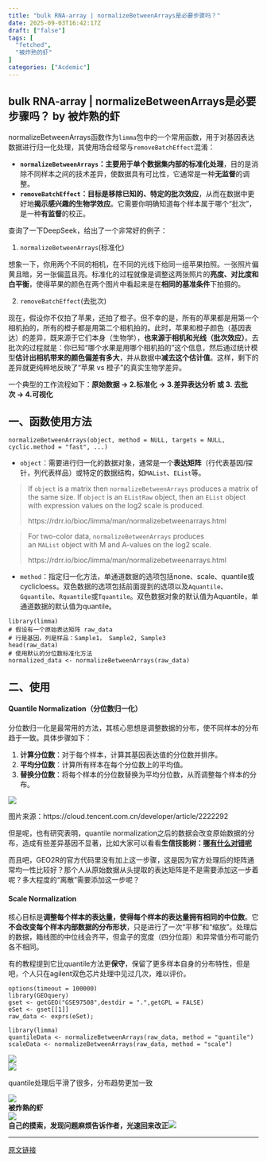 ```yaml
---
title: "bulk RNA-array | normalizeBetweenArrays是必要步骤吗？"
date: 2025-09-03T16:42:17Z
draft: ["false"]
tags: [
  "fetched",
  "被炸熟的虾"
]
categories: ["Acdemic"]
---
```

bulk RNA-array | normalizeBetweenArrays是必要步骤吗？ by 被炸熟的虾
------
<div><section><section><span leaf=""><span textstyle="">normalizeBetweenArrays</span></span><span leaf="">函数作为</span><code><span leaf=""><span textstyle="">limma</span></span></code><span leaf="">包中的一个常用函数，用于对基因表达数据进行归一化处理，其使用场合经常与</span><code><span leaf=""><span textstyle="">removeBatchEffect</span></span></code><span leaf="">混淆：</span></section><ul><li><section><strong><code><span leaf=""><span textstyle="">normalizeBetweenArrays</span></span></code><strong><span leaf="">：主要用于</span></strong><span leaf=""><span textstyle="">单个数据集内部的标准化处理</span></span></strong><span leaf="">，目的是消除不同样本之间的技术差异，使数据具有可比性，它通常是一种</span><strong><span leaf=""><span textstyle="">无监督</span></span></strong><span leaf="">的调整。</span></section></li><li><section><strong><code><span leaf=""><span textstyle="">removeBatchEffect</span></span></code><strong><span leaf="">：目标是</span></strong><span leaf=""><span textstyle="">移除已知的、特定的批次效应</span></span></strong><span leaf="">，从而在数据中更好地</span><strong><span leaf="">揭示感兴趣的生物学效应</span></strong><span leaf="">。它需要你明确知道每个样本属于哪个“批次”，是一种</span><strong><span leaf=""><span textstyle="">有监督</span></span></strong><span leaf=""><span textstyle="">的校正</span>。</span></section></li></ul><p><span leaf="">查询了一下</span><span leaf="">DeepSeek</span><span leaf="">，给出了一个非常好的例子：</span></p><ol><li><section><code><span leaf=""><span textstyle="">normalizeBetweenArrays</span></span></code><span leaf="">(标准化)</span></section></li></ol><p><span leaf="">想象一下，你用两个不同的相机，在不同的光线下给同一组苹果拍照。一张照片偏黄且暗，另一张偏蓝且亮。标准化的过程就像是调整这两张照片的</span><strong><span leaf="">亮度、对比度和白平衡</span></strong><span leaf="">，使得苹果的颜色在两个图片中看起来是在</span><strong><span leaf="">相同的基准条件</span></strong><span leaf="">下拍摄的。</span></p><ol start="2"><li><section><code><span leaf=""><span textstyle="">removeBatchEffect</span></span></code><span leaf="">(去批次)</span></section></li></ol><p><span leaf="">现在，假设你不仅拍了苹果，还拍了橙子。但不幸的是，所有的苹果都是用第一个相机拍的，所有的橙子都是用第二个相机拍的。此时，苹果和橙子颜色（基因表达）的差异，既来源于它们本身（生物学），</span><strong><span leaf="">也来源于相机和光线（批次效应）</span></strong><span leaf="">。去批次的过程就是：你已知“哪个水果是用哪个相机拍的”这个信息，然后通过统计模型</span><strong><span leaf="">估计出相机带来的颜色偏差有多大</span></strong><span leaf="">，并从数据中</span><strong><span leaf="">减去这个估计值</span></strong><span leaf="">。这样，剩下的差异就更纯粹地反映了“苹果 </span><span leaf="">vs</span><span leaf=""> 橙子”的真实生物学差异。</span></p><p><span leaf="">一个典型的工作流程如下：</span><strong><span leaf="">原始数据</span><span leaf=""> -&gt; 2.</span><span leaf="">标准化</span><span leaf=""> -&gt; 3.</span><span leaf="">差异表达分析 或 </span><span leaf="">3.</span><span leaf=""> </span><span leaf="">去批次</span><span leaf=""> -&gt; 4.</span><span leaf="">可视化</span></strong></p><h2 data-pm-slice="0 0 []"><span><span leaf="">一、函数使用方法</span></span></h2><pre><code><span leaf="">normalizeBetweenArrays(object, method = </span><span><span leaf="">NULL</span></span><span leaf="">, targets = </span><span><span leaf="">NULL</span></span><span leaf="">, cyclic.method = </span><span><span leaf="">"fast"</span></span><span leaf="">, </span><span><span leaf="">...</span></span><span leaf="">)</span><span leaf=""><br></span></code></pre><ul><li><section><code><span leaf=""><span textstyle="">object</span></span></code><span leaf="">：需要进行归一化的数据对象，通常是一个</span><strong><span leaf="">表达矩阵</span></strong><span leaf="">（行代表基因/探针，列代表样品）或特定的数据结构，如</span><code><span leaf=""><span textstyle="">MAList</span></span></code><span leaf="">、</span><code><span leaf=""><span textstyle="">EList</span></span></code><span leaf="">等。</span></section></li></ul><blockquote><section><p><span leaf="">If </span><code><span leaf="">object</span></code><span leaf=""> is a matrix then </span><code><span leaf="">normalizeBetweenArrays</span></code><span leaf=""> produces a matrix of the same size. If </span><code><span leaf="">object</span></code><span leaf=""> is an </span><code><span leaf="">EListRaw</span></code><span leaf=""> object, then an </span><code><span leaf="">EList</span></code><span leaf=""> object with expression values on the log2 scale is produced. </span></p></section><section data-json="%7B%22type%22%3A%22out%22%2C%22article%22%3A%7B%7D%2C%22from%22%3A%22https%3A%2F%2Frdrr.io%2Fbioc%2Flimma%2Fman%2Fnormalizebetweenarrays.html%22%7D"><span>https://rdrr.io/bioc/limma/man/normalizebetweenarrays.html</span></section></blockquote><section><blockquote><section><p data-pm-slice='2 2 ["para",{"tagName":"section","attributes":{},"namespaceURI":""},"blockquote",{"type":"out","editId":null,"title":"","url":"","nickname":"","authorName":"","from":"https://rdrr.io/bioc/limma/man/normalizebetweenarrays.html","style":null}]'><span leaf="">For two-color data, </span><code><span leaf="">normalizeBetweenArrays</span></code><span leaf=""> produces an </span><code><span leaf="">MAList</span></code><span leaf=""> object with M and A-values on the log2 scale.</span></p></section><section data-json="%7B%22type%22%3A%22out%22%2C%22article%22%3A%7B%7D%2C%22from%22%3A%22https%3A%2F%2Frdrr.io%2Fbioc%2Flimma%2Fman%2Fnormalizebetweenarrays.html%22%7D"><span>https://rdrr.io/bioc/limma/man/normalizebetweenarrays.html</span></section></blockquote></section><ul><li><section><code><span leaf=""><span textstyle="">method</span></span></code><span leaf="">：指定归一化方法，单通道数据的选项包括</span><span leaf=""><span textstyle="">none</span></span><span leaf="">、</span><span leaf=""><span textstyle="">scale</span></span><span leaf="">、</span><span leaf=""><span textstyle="">quantile</span></span><span leaf="">或</span><span leaf=""><span textstyle="">cyclicloess</span></span><span leaf="">。双色数据的选项包括前面提到的选项以及</span><code><span leaf=""><span textstyle="">Aquantile</span></span></code><span leaf="">、</span><code><span leaf=""><span textstyle="">Gquantile</span></span></code><span leaf="">、</span><code><span leaf=""><span textstyle="">Rquantile</span></span></code><span leaf="">或</span><code><span leaf=""><span textstyle="">Tquantile</span></span></code><span leaf="">。双色数据对象的默认值为</span><span leaf=""><span textstyle="">Aquantile，</span></span><span leaf="">单通道数据的默认值为</span><span leaf=""><span textstyle="">quantile</span></span><span leaf="">。</span></section></li></ul><pre><code><span><span leaf="">library</span></span><span leaf="">(limma)</span><span leaf=""><br></span><span><span leaf=""># 假设有一个原始表达矩阵 raw_data</span></span><span leaf=""><br></span><span><span leaf=""># 行是基因，列是样品：Sample1， Sample2, Sample3</span></span><span leaf=""><br></span><span leaf="">head(raw_data)</span><span leaf=""><br></span><span><span leaf=""># 使用默认的分位数标准化方法</span></span><span leaf=""><br></span><span leaf="">normalized_data &lt;- normalizeBetweenArrays(raw_data)</span><span leaf=""><br></span></code></pre><h2><span><span leaf="">二、使用</span></span></h2><h4><span leaf="">Quantile Normalization（分位数归一化）</span></h4><p><span leaf="">分位数归一化是最常用的方法，其核心思想是调整数据的分布，使不同样本的分布趋于一致。具体步骤如下：</span></p><ol><li><section><strong><span leaf="">计算分位数</span></strong><span leaf="">：对于每个样本，计算其基因表达值的分位数并排序。</span></section></li><li><section><strong><span leaf="">平均分位数</span></strong><span leaf="">：计算所有样本在每个分位数上的平均值。</span></section></li><li><section><strong><span leaf="">替换分位数</span></strong><span leaf="">：将每个样本的分位数替换为平均分位数，从而调整每个样本的分布。</span></section></li></ol><p><span leaf=""><img data-src="https://mmbiz.qpic.cn/sz_mmbiz_jpg/dRYYdqiaan3JBslRmKF1C8S6yxeWA6D1GC8jFvDHmxibfrFwX6GRp8IZLibnFBWGvvWZj5fBOVHyOvTiaEEBundFBw/640?wx_fmt=jpeg&amp;from=appmsg" data-ratio="0.462037037037037" data-type="jpeg" data-w="1080" data-imgfileid="100007746" src="https://mmbiz.qpic.cn/sz_mmbiz_jpg/dRYYdqiaan3JBslRmKF1C8S6yxeWA6D1GC8jFvDHmxibfrFwX6GRp8IZLibnFBWGvvWZj5fBOVHyOvTiaEEBundFBw/640?wx_fmt=jpeg&amp;from=appmsg"></span></p><p><span leaf="">图片来源：</span><span leaf="">https://cloud.tencent.com.cn/developer/article/2222292</span></p><p><span leaf="">但是呢，<span textstyle="">也有研究表明，</span></span><span leaf=""><span textstyle="">quantile normalization</span></span><span leaf=""><span textstyle="">之后的数据会改变原始数据的分布，造成有些差异基因不显著</span>，比如大家可以看看</span><strong><span leaf="">生信技能树：<a target="_blank" href="https://mp.weixin.qq.com/s?__biz=MzAxMDkxODM1Ng==&amp;mid=2247513933&amp;idx=1&amp;sn=20754b3d766d401686cc6979d9ced490&amp;scene=21#wechat_redirect" textvalue="" linktype="text" data-linktype="2"><span textstyle="">哪有什么对错呢</span></a></span></strong></p><p><span leaf="">而且吧，</span><span leaf=""><span textstyle="">GEO2R</span></span><span leaf=""><span textstyle="">的官方代码里没有加上这一步骤</span>，这是因为官方处理后的矩阵通常均一性比较好？<span textstyle="">那个人从原始数据从头提取的表达矩阵是不是需要添加这一步着呢？多大程度的“离散”需要添加这一步呢？</span></span></p><h4><span leaf="">Scale Normalization</span></h4><p><span leaf="">核心目标是</span><strong><span leaf="">调整每个样本的表达量，使得每个样本的表达量拥有相同的中位数</span></strong><span leaf="">。它</span><strong><span leaf="">不会改变每个样本内部数据的分布形状</span></strong><span leaf="">，只是进行了一次“平移”和“缩放”。处理后的数据，箱线图的中位线会齐平，但盒子的宽度（四分位距）和异常值分布可能仍各不相同。</span></p><p><span leaf=""><span textstyle="">有的教程提到</span></span><span data-pm-slice="0 0 []"><span leaf=""><span textstyle="">它比</span></span><span leaf=""><span textstyle="">q</span></span><span leaf=""><span textstyle="">uantile</span></span><span leaf=""><span textstyle="">方法更</span></span></span><strong><span leaf=""><span textstyle="">保守</span></span></strong><span leaf=""><span textstyle="">，保留了更多样本自身的分布特性，</span>但是吧，个人只在</span><span leaf="">agilent</span><span leaf="">双色芯片处理中见过几次，难以评价。</span></p><pre><code><span leaf="">options(timeout = </span><span><span leaf="">100000</span></span><span leaf="">)</span><span leaf=""><br></span><span><span leaf="">library</span></span><span leaf="">(GEOquery) </span><span leaf=""><br></span><span leaf="">gset &lt;- getGEO(</span><span><span leaf="">"GSE97508"</span></span><span leaf="">,destdir = </span><span><span leaf="">"."</span></span><span leaf="">,getGPL = </span><span><span leaf="">FALSE</span></span><span leaf="">)</span><span leaf=""><br></span><span leaf="">eSet &lt;- gset[[</span><span><span leaf="">1</span></span><span leaf="">]]</span><span leaf=""><br></span><span leaf="">raw_data &lt;- exprs(eSet);</span><span leaf=""><br></span><span leaf=""><br></span><span><span leaf="">library</span></span><span leaf="">(limma) </span><span leaf=""><br></span><span leaf="">quantileData &lt;- normalizeBetweenArrays(raw_data, method = </span><span><span leaf="">"quantile"</span></span><span leaf="">)</span><span leaf=""><br></span><span leaf="">scaleData &lt;- normalizeBetweenArrays(raw_data, method = </span><span><span leaf="">"scale"</span></span><span leaf="">)</span><span leaf=""><br></span></code></pre><section nodeleaf=""><img data-imgfileid="100007740" data-ratio="0.4666666666666667" data-s="300,640" data-src="https://mmbiz.qpic.cn/sz_mmbiz_png/dRYYdqiaan3JBslRmKF1C8S6yxeWA6D1GqppSiaPRfrvsdEiajnEQEP0lgRkYKruGfrgIZicfLk1YD3CK6TLJdGrIA/640?wx_fmt=png&amp;from=appmsg" data-type="png" data-w="1080" type="block" src="https://mmbiz.qpic.cn/sz_mmbiz_png/dRYYdqiaan3JBslRmKF1C8S6yxeWA6D1GqppSiaPRfrvsdEiajnEQEP0lgRkYKruGfrgIZicfLk1YD3CK6TLJdGrIA/640?wx_fmt=png&amp;from=appmsg"></section><section nodeleaf=""><img data-src="https://mmbiz.qpic.cn/sz_mmbiz_png/dRYYdqiaan3JBslRmKF1C8S6yxeWA6D1GhhDsNDc2kToXdlrByWDbB0eVMKerd2JvPjM2hGBFoSNIlyOhTHflTw/640?wx_fmt=png&amp;from=appmsg" data-ratio="0.38796296296296295" data-s="300,640" data-type="png" data-w="1080" type="block" data-imgfileid="100007741" src="https://mmbiz.qpic.cn/sz_mmbiz_png/dRYYdqiaan3JBslRmKF1C8S6yxeWA6D1GhhDsNDc2kToXdlrByWDbB0eVMKerd2JvPjM2hGBFoSNIlyOhTHflTw/640?wx_fmt=png&amp;from=appmsg"></section><p><span leaf="">quantile</span><span leaf="">处理后平滑了很多，分布趋势更加一致</span></p></section><section nodeleaf=""><img data-ratio="0.05278592375366569" data-src="https://mmbiz.qpic.cn/sz_mmbiz_png/1LTeQhNfr8sUH75oYsoDaqjPCTiaukEmS8tWricW7LnLKKfIE9jKBexibqamsrlibaaXmuc2nicaYibfDFBNCmqX5mBw/640?wx_fmt=png&amp;wxfrom=5&amp;wx_lazy=1&amp;wx_co=1" data-type="png" data-w="341" src="https://mmbiz.qpic.cn/sz_mmbiz_png/1LTeQhNfr8sUH75oYsoDaqjPCTiaukEmS8tWricW7LnLKKfIE9jKBexibqamsrlibaaXmuc2nicaYibfDFBNCmqX5mBw/640?wx_fmt=png&amp;wxfrom=5&amp;wx_lazy=1&amp;wx_co=1"></section><section data-tools="135编辑器" data-id="116886"><section><section><section><section><strong data-brushtype="text"><span leaf="">被炸熟的虾</span></strong></section></section></section><section><section><section data-width="35%"><section nodeleaf=""><img data-src="https://mmbiz.qpic.cn/sz_mmbiz_jpg/dRYYdqiaan3JjDfj2H8p6gg3CB25AGthbwzrotao4ev5tIe0utthbZRK8yOoDOuTzOSoTSnPWn61IdDCnXsnaiag/640?wx_fmt=jpeg&amp;wxfrom=5&amp;wx_lazy=1&amp;wx_co=1" data-ratio="1" data-type="jpeg" data-w="258" data-width="100%" data-cropselx1="0" data-cropselx2="115" data-cropsely1="0" data-cropsely2="115" src="https://mmbiz.qpic.cn/sz_mmbiz_jpg/dRYYdqiaan3JjDfj2H8p6gg3CB25AGthbwzrotao4ev5tIe0utthbZRK8yOoDOuTzOSoTSnPWn61IdDCnXsnaiag/640?wx_fmt=jpeg&amp;wxfrom=5&amp;wx_lazy=1&amp;wx_co=1"></section></section><section data-width="63%"><section><section><strong><span leaf="">自己的摸索，发现问题麻烦告诉作者，光速回来改正</span></strong><strong><span leaf=""><img data-src="https://mmbiz.qpic.cn/sz_mmbiz_png/dRYYdqiaan3KLQGNxibvI4SdtUfxjINkz2DO8cGEPTgbcMJ357RvXJ7IvWU2p7anljpePpakI9oKu3icJxobBDp5w/640?wx_fmt=png&amp;wxfrom=5&amp;wx_lazy=1&amp;wx_co=1" data-ratio="1" data-type="png" data-w="64" src="https://mmbiz.qpic.cn/sz_mmbiz_png/dRYYdqiaan3KLQGNxibvI4SdtUfxjINkz2DO8cGEPTgbcMJ357RvXJ7IvWU2p7anljpePpakI9oKu3icJxobBDp5w/640?wx_fmt=png&amp;wxfrom=5&amp;wx_lazy=1&amp;wx_co=1"></span></strong></section></section></section></section></section></section></section><p><mp-style-type data-value="3"></mp-style-type></p></div>  
<hr>
<a href="https://mp.weixin.qq.com/s/SklN1aFCJ_Gec4RSv2scng",target="_blank" rel="noopener noreferrer">原文链接</a>
